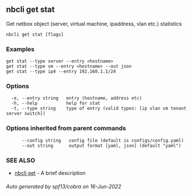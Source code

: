 ## nbcli get stat

Get netbox object (server, virtual machine, ipaddress, vlan etc.) statistics

```
nbcli get stat [flags]
```

### Examples

```
get stat --type server --entry <hostname>
get stat --type vm --entry <hostname> --out json
get stat --type ip4 --entry 192.168.1.1/24
```

### Options

```
  -e, --entry string   entry (hostname, address etc)
  -h, --help           help for stat
  -t, --type string    type of entry (valid types: [ip vlan vm tenant server switch])
```

### Options inherited from parent commands

```
      --config string   config file (default is configs/config.yaml)
      --out string      output format [yaml, json] (default "yaml")
```

### SEE ALSO

* [nbcli get](nbcli_get.md)	 - A brief description

###### Auto generated by spf13/cobra on 16-Jun-2022
